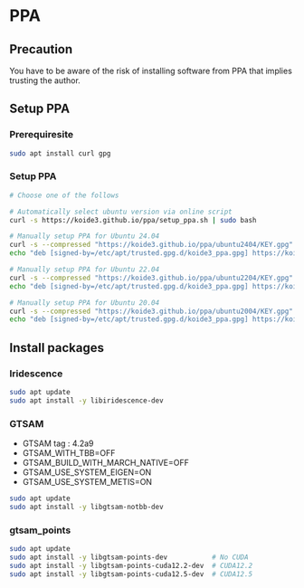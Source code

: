 # PPA

## Precaution

You have to be aware of the risk of installing software from PPA that implies trusting the author.

## Setup PPA

### Prerequiresite

```bash
sudo apt install curl gpg
```

### Setup PPA

```bash
# Choose one of the follows

# Automatically select ubuntu version via online script
curl -s https://koide3.github.io/ppa/setup_ppa.sh | sudo bash

# Manually setup PPA for Ubuntu 24.04
curl -s --compressed "https://koide3.github.io/ppa/ubuntu2404/KEY.gpg" | gpg --dearmor | sudo tee /etc/apt/trusted.gpg.d/koide3_ppa.gpg >/dev/null
echo "deb [signed-by=/etc/apt/trusted.gpg.d/koide3_ppa.gpg] https://koide3.github.io/ppa/ubuntu2404 ./" | sudo tee /etc/apt/sources.list.d/koide3_ppa.list

# Manually setup PPA for Ubuntu 22.04
curl -s --compressed "https://koide3.github.io/ppa/ubuntu2204/KEY.gpg" | gpg --dearmor | sudo tee /etc/apt/trusted.gpg.d/koide3_ppa.gpg >/dev/null
echo "deb [signed-by=/etc/apt/trusted.gpg.d/koide3_ppa.gpg] https://koide3.github.io/ppa/ubuntu2204 ./" | sudo tee /etc/apt/sources.list.d/koide3_ppa.list

# Manually setup PPA for Ubuntu 20.04
curl -s --compressed "https://koide3.github.io/ppa/ubuntu2004/KEY.gpg" | gpg --dearmor | sudo tee /etc/apt/trusted.gpg.d/koide3_ppa.gpg >/dev/null
echo "deb [signed-by=/etc/apt/trusted.gpg.d/koide3_ppa.gpg] https://koide3.github.io/ppa/ubuntu2004 ./" | sudo tee /etc/apt/sources.list.d/koide3_ppa.list
```

## Install packages

### Iridescence

```bash
sudo apt update
sudo apt install -y libiridescence-dev
```

### GTSAM

- GTSAM tag : 4.2a9
- GTSAM_WITH_TBB=OFF
- GTSAM_BUILD_WITH_MARCH_NATIVE=OFF
- GTSAM_USE_SYSTEM_EIGEN=ON
- GTSAM_USE_SYSTEM_METIS=ON

```bash
sudo apt update
sudo apt install -y libgtsam-notbb-dev
```

### gtsam_points

```bash
sudo apt update
sudo apt install -y libgtsam-points-dev           # No CUDA
sudo apt install -y libgtsam-points-cuda12.2-dev  # CUDA12.2
sudo apt install -y libgtsam-points-cuda12.5-dev  # CUDA12.5
```

